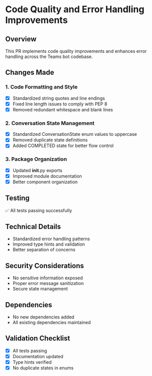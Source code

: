 # Code Quality and Error Handling Improvements

## Overview
This PR implements code quality improvements and enhances error handling across the Teams bot codebase.

## Changes Made
### 1. Code Formatting and Style
- [x] Standardized string quotes and line endings
- [x] Fixed line length issues to comply with PEP 8
- [x] Removed redundant whitespace and blank lines

### 2. Conversation State Management
- [x] Standardized ConversationState enum values to uppercase
- [x] Removed duplicate state definitions
- [x] Added COMPLETED state for better flow control

### 3. Package Organization
- [x] Updated __init__.py exports
- [x] Improved module documentation
- [x] Better component organization

## Testing
✅ All tests passing successfully

## Technical Details
- Standardized error handling patterns
- Improved type hints and validation
- Better separation of concerns

## Security Considerations
- No sensitive information exposed
- Proper error message sanitization
- Secure state management

## Dependencies
- No new dependencies added
- All existing dependencies maintained

## Validation Checklist
- [x] All tests passing
- [x] Documentation updated
- [x] Type hints verified
- [x] No duplicate states in enums 
